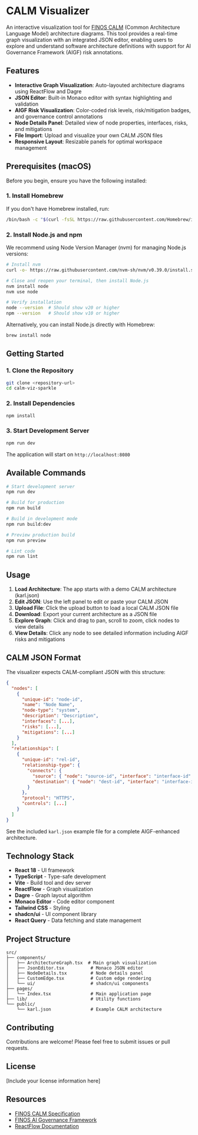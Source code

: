 # CALM Visualizer

An interactive visualization tool for [FINOS CALM](https://github.com/finos/architecture-as-code) (Common Architecture Language Model) architecture diagrams. This tool provides a real-time graph visualization with an integrated JSON editor, enabling users to explore and understand software architecture definitions with support for AI Governance Framework (AIGF) risk annotations.

## Features

- **Interactive Graph Visualization**: Auto-layouted architecture diagrams using ReactFlow and Dagre
- **JSON Editor**: Built-in Monaco editor with syntax highlighting and validation
- **AIGF Risk Visualization**: Color-coded risk levels, risk/mitigation badges, and governance control annotations
- **Node Details Panel**: Detailed view of node properties, interfaces, risks, and mitigations
- **File Import**: Upload and visualize your own CALM JSON files
- **Responsive Layout**: Resizable panels for optimal workspace management

## Prerequisites (macOS)

Before you begin, ensure you have the following installed:

### 1. Install Homebrew

If you don't have Homebrew installed, run:

```bash
/bin/bash -c "$(curl -fsSL https://raw.githubusercontent.com/Homebrew/install/HEAD/install.sh)"
```

### 2. Install Node.js and npm

We recommend using Node Version Manager (nvm) for managing Node.js versions:

```bash
# Install nvm
curl -o- https://raw.githubusercontent.com/nvm-sh/nvm/v0.39.0/install.sh | bash

# Close and reopen your terminal, then install Node.js
nvm install node
nvm use node

# Verify installation
node --version  # Should show v20 or higher
npm --version   # Should show v10 or higher
```

Alternatively, you can install Node.js directly with Homebrew:

```bash
brew install node
```

## Getting Started

### 1. Clone the Repository

```bash
git clone <repository-url>
cd calm-viz-sparkle
```

### 2. Install Dependencies

```bash
npm install
```

### 3. Start Development Server

```bash
npm run dev
```

The application will start on `http://localhost:8080`

## Available Commands

```bash
# Start development server
npm run dev

# Build for production
npm run build

# Build in development mode
npm run build:dev

# Preview production build
npm run preview

# Lint code
npm run lint
```

## Usage

1. **Load Architecture**: The app starts with a demo CALM architecture (karl.json)
2. **Edit JSON**: Use the left panel to edit or paste your CALM JSON
3. **Upload File**: Click the upload button to load a local CALM JSON file
4. **Download**: Export your current architecture as a JSON file
5. **Explore Graph**: Click and drag to pan, scroll to zoom, click nodes to view details
6. **View Details**: Click any node to see detailed information including AIGF risks and mitigations

## CALM JSON Format

The visualizer expects CALM-compliant JSON with this structure:

```json
{
  "nodes": [
    {
      "unique-id": "node-id",
      "name": "Node Name",
      "node-type": "system",
      "description": "Description",
      "interfaces": [...],
      "risks": [...],
      "mitigations": [...]
    }
  ],
  "relationships": [
    {
      "unique-id": "rel-id",
      "relationship-type": {
        "connects": {
          "source": { "node": "source-id", "interface": "interface-id" },
          "destination": { "node": "dest-id", "interface": "interface-id" }
        }
      },
      "protocol": "HTTPS",
      "controls": [...]
    }
  ]
}
```

See the included `karl.json` example file for a complete AIGF-enhanced architecture.

## Technology Stack

- **React 18** - UI framework
- **TypeScript** - Type-safe development
- **Vite** - Build tool and dev server
- **ReactFlow** - Graph visualization
- **Dagre** - Graph layout algorithm
- **Monaco Editor** - Code editor component
- **Tailwind CSS** - Styling
- **shadcn/ui** - UI component library
- **React Query** - Data fetching and state management

## Project Structure

```
src/
├── components/
│   ├── ArchitectureGraph.tsx  # Main graph visualization
│   ├── JsonEditor.tsx          # Monaco JSON editor
│   ├── NodeDetails.tsx         # Node details panel
│   ├── CustomEdge.tsx          # Custom edge rendering
│   └── ui/                     # shadcn/ui components
├── pages/
│   └── Index.tsx               # Main application page
├── lib/                        # Utility functions
└── public/
    └── karl.json               # Example CALM architecture
```

## Contributing

Contributions are welcome! Please feel free to submit issues or pull requests.

## License

[Include your license information here]

## Resources

- [FINOS CALM Specification](https://github.com/finos/architecture-as-code)
- [FINOS AI Governance Framework](https://github.com/finos/architecture-as-code/tree/main/calm/aigf)
- [ReactFlow Documentation](https://reactflow.dev/)
